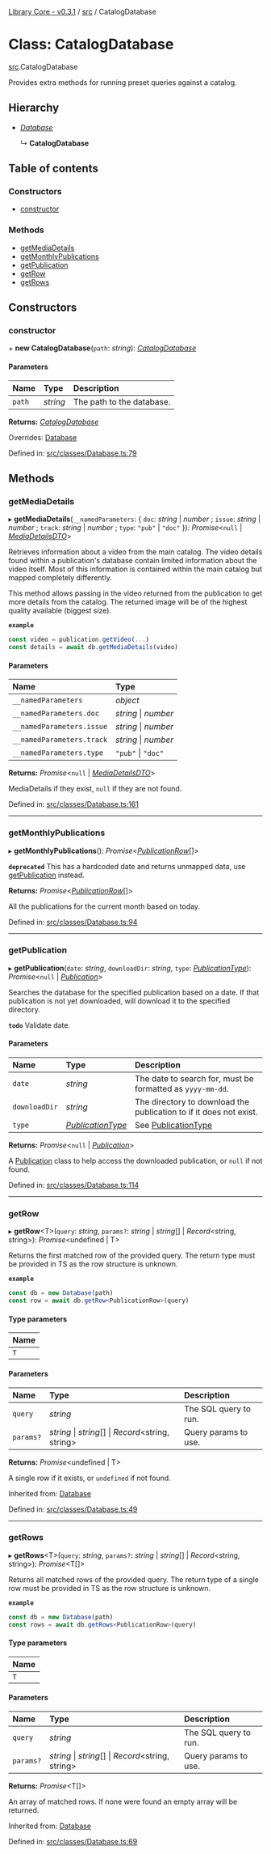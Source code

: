 [Library Core - v0.3.1](../README.md) / [src](../modules/src.md) / CatalogDatabase

# Class: CatalogDatabase

[src](../modules/src.md).CatalogDatabase

Provides extra methods for running preset queries against a catalog.

## Hierarchy

- [*Database*](src.database.md)

  ↳ **CatalogDatabase**

## Table of contents

### Constructors

- [constructor](src.catalogdatabase.md#constructor)

### Methods

- [getMediaDetails](src.catalogdatabase.md#getmediadetails)
- [getMonthlyPublications](src.catalogdatabase.md#getmonthlypublications)
- [getPublication](src.catalogdatabase.md#getpublication)
- [getRow](src.catalogdatabase.md#getrow)
- [getRows](src.catalogdatabase.md#getrows)

## Constructors

### constructor

\+ **new CatalogDatabase**(`path`: *string*): [*CatalogDatabase*](src.catalogdatabase.md)

#### Parameters

| Name | Type | Description |
| :------ | :------ | :------ |
| `path` | *string* | The path to the database. |

**Returns:** [*CatalogDatabase*](src.catalogdatabase.md)

Overrides: [Database](src.database.md)

Defined in: [src/classes/Database.ts:79](https://github.com/BenShelton/library-api/blob/master/packages/core/src/classes/Database.ts#L79)

## Methods

### getMediaDetails

▸ **getMediaDetails**(`__namedParameters`: { `doc`: *string* \| *number* ; `issue`: *string* \| *number* ; `track`: *string* \| *number* ; `type`: ``"pub"`` \| ``"doc"``  }): *Promise*<``null`` \| [*MediaDetailsDTO*](../interfaces/types_dto.mediadetailsdto.md)\>

Retrieves information about a video from the main catalog.
The video details found within a publication's database contain limited information about the video itself.
Most of this information is contained within the main catalog but mapped completely differently.

This method allows passing in the video returned from the publication to get more details from the catalog.
The returned image will be of the highest quality available (biggest size).

**`example`**
```ts
const video = publication.getVideo(...)
const details = await db.getMediaDetails(video)
```

#### Parameters

| Name | Type |
| :------ | :------ |
| `__namedParameters` | *object* |
| `__namedParameters.doc` | *string* \| *number* |
| `__namedParameters.issue` | *string* \| *number* |
| `__namedParameters.track` | *string* \| *number* |
| `__namedParameters.type` | ``"pub"`` \| ``"doc"`` |

**Returns:** *Promise*<``null`` \| [*MediaDetailsDTO*](../interfaces/types_dto.mediadetailsdto.md)\>

MediaDetails if they exist, `null` if they are not found.

Defined in: [src/classes/Database.ts:161](https://github.com/BenShelton/library-api/blob/master/packages/core/src/classes/Database.ts#L161)

___

### getMonthlyPublications

▸ **getMonthlyPublications**(): *Promise*<[*PublicationRow*](../interfaces/types_database.publicationrow.md)[]\>

**`deprecated`** This has a hardcoded date and returns unmapped data, use [getPublication](src.catalogdatabase.md#getpublication) instead.

**Returns:** *Promise*<[*PublicationRow*](../interfaces/types_database.publicationrow.md)[]\>

All the publications for the current month based on today.

Defined in: [src/classes/Database.ts:94](https://github.com/BenShelton/library-api/blob/master/packages/core/src/classes/Database.ts#L94)

___

### getPublication

▸ **getPublication**(`date`: *string*, `downloadDir`: *string*, `type`: [*PublicationType*](../modules/types_publication.md#publicationtype)): *Promise*<``null`` \| [*Publication*](src.publication.md)\>

Searches the database for the specified publication based on a date.
If that publication is not yet downloaded, will download it to the specified directory.

**`todo`** Validate date.

#### Parameters

| Name | Type | Description |
| :------ | :------ | :------ |
| `date` | *string* | The date to search for, must be formatted as `yyyy-mm-dd`. |
| `downloadDir` | *string* | The directory to download the publication to if it does not exist. |
| `type` | [*PublicationType*](../modules/types_publication.md#publicationtype) | See [PublicationType](../modules/types_publication.md#publicationtype) |

**Returns:** *Promise*<``null`` \| [*Publication*](src.publication.md)\>

A [Publication](src.publication.md) class to help access the downloaded publication, or `null` if not found.

Defined in: [src/classes/Database.ts:114](https://github.com/BenShelton/library-api/blob/master/packages/core/src/classes/Database.ts#L114)

___

### getRow

▸ **getRow**<T\>(`query`: *string*, `params?`: *string* \| *string*[] \| *Record*<string, string\>): *Promise*<undefined \| T\>

Returns the first matched row of the provided query.
The return type must be provided in TS as the row structure is unknown.

**`example`**
```ts
const db = new Database(path)
const row = await db.getRow<PublicationRow>(query)
```

#### Type parameters

| Name |
| :------ |
| `T` |

#### Parameters

| Name | Type | Description |
| :------ | :------ | :------ |
| `query` | *string* | The SQL query to run. |
| `params?` | *string* \| *string*[] \| *Record*<string, string\> | Query params to use. |

**Returns:** *Promise*<undefined \| T\>

A single row if it exists, or `undefined` if not found.

Inherited from: [Database](src.database.md)

Defined in: [src/classes/Database.ts:49](https://github.com/BenShelton/library-api/blob/master/packages/core/src/classes/Database.ts#L49)

___

### getRows

▸ **getRows**<T\>(`query`: *string*, `params?`: *string* \| *string*[] \| *Record*<string, string\>): *Promise*<T[]\>

Returns all matched rows of the provided query.
The return type of a single row must be provided in TS as the row structure is unknown.

**`example`**
```ts
const db = new Database(path)
const rows = await db.getRows<PublicationRow>(query)
```

#### Type parameters

| Name |
| :------ |
| `T` |

#### Parameters

| Name | Type | Description |
| :------ | :------ | :------ |
| `query` | *string* | The SQL query to run. |
| `params?` | *string* \| *string*[] \| *Record*<string, string\> | Query params to use. |

**Returns:** *Promise*<T[]\>

An array of matched rows. If none were found an empty array will be returned.

Inherited from: [Database](src.database.md)

Defined in: [src/classes/Database.ts:69](https://github.com/BenShelton/library-api/blob/master/packages/core/src/classes/Database.ts#L69)
